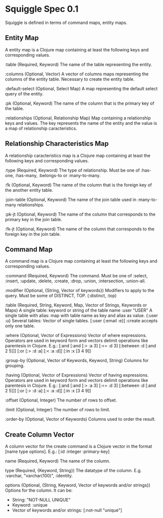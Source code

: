 # Squiggle Spec 0.1
Squiggle is defined in terms of command maps, entity maps.

## Entity Map
A entity map is a Clojure map containing at least the following keys and
corresponding values.

:table
  (Required, Keyword)
  The name of the table representing the entity.

:columns
  (Optional, Vector)
  A vector of columns maps representing the columns of the entity table.
  Necessary to create the entity table.

:default-select
  (Optional, Select Map)
  A map representing the default select query of the entity.

:pk
  (Optional, Keyword)
  The name of the column that is the primary key of the table.

:relationships
  (Optional, Relationship Map)
  Map containing a relationship keys and values. The key represents
  the name of the entity and the value is a map of relationship
  caracteristics.

## Relationship Characteristics Map
A relationship caracteristics map is a Clojure map containing at least the
following keys and corresponding values.

:type
  (Required, Keyword)
  The type of relationship. Must be one of :has-one, :has-many, :belongs-to
  or :many-to-many.

:fk
  (Optional, Keyword)
  The name of the column that is the foreign key of the another entity table.

:join-table
  (Optional, Keyword)
  The name of the join table used in :many-to-many relationships.

:pk-jt
  (Optional, Keyword)
  The name of the column that corresponds to the primary key in the join table.

:fk-jt
  (Optional, Keyword)
  The name of the column that corresponds to the foreign key in the join table.

## Command Map
A command map is a Clojure map containing at least the following keys and
corresponding values.

:command
  (Required, Keyword)
  The command. Must be one of :select, :insert, :update, :delete, :create,
  :drop, :union, :intersection, :union-all.

:modifier
  (Optional, {String, Vector of keywords})
  Modifiers to apply to the query. Must be some of DISTINCT, TOP.
  (:distinct, :top)

:table
  (Required, String, Keyword, Map, Vector of Strings, Keywords or Maps)
  A single table: keyword or string of the table name
  :user
  "USER"
  A single table with alias: map with table name as key and alias as value.
  {:user :u}
  Several tables: Vector of single tables.
  [:user {:email :e}]
  :create accepts only one table.

:where
  (Optional, Vector of Expressions)
  Vector of where expressions. Operators are used in keyword form and vectors
  delimit operations like parentesis in Clojure. E.g.: [:and [:and [:> :a 3]
  [:<= :d 3] [:between :d [:and 2 5]]] [:or [:> :d :a] [:< :a :d]]
  [:in :x [3 4 9]]

:group-by
  (Optional, Vector of Keywords, Keyword, String)
  Columns for grouping.

:having
  (Optional, Vector of Expressions)
  Vector of having expressions. Operators are used in keyword form and vectors
  delimit operations like parentesis in Clojure. E.g.: [:and [:and [:> :a 3]
  [:<= :d 3] [:between :d [:and 2 5]]] [:or [:> :d :a] [:< :a :d]]
  [:in :x [3 4 9]]

:offset
  (Optional, Integer)
  The number of rows to offset.

:limit
  (Optional, Integer)
  The number of rows to limit.

:order-by
  (Optional, Vector of Keywords)
  Columns used to order the result.

## Create Column Vector
A column vector for the create command is a Clojure vector in the format
[name type options]. E.g.:
[:id :integer :primary-key]

name
 (Required, Keyword)
 The name of the column.

type
 (Required, {Keyword, String})
 The datatype of the column. E.g. :varchar, "varchar(100)", :identity.

options
 (Optional, {String, Keyword, Vector of keywords and/or strings})
 Options for the column. It can be:
 * String: "NOT-NULL UNIQUE"
 * Keyword: :unique
 * Vector of keywords and/or strings: [:not-null "unique"]
